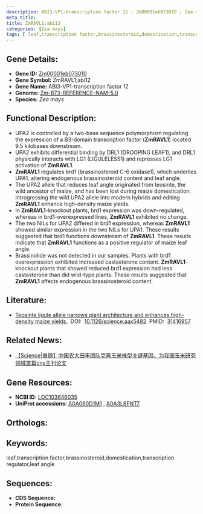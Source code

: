 ```yaml
---
description: ABI3-VP1-transcription factor 12 ; Zm00001eb073010 ; Zea mays
meta_title:
title: ZmRAVL1;abi12
categories: [Zea mays]
tags: [ leaf,transcription factor,brassinosteroid,domestication,transcription regulator,leaf angle ]
---
```


## Gene Details:
- **Gene ID:**	[Zm00001eb073010]()
- **Gene Symbol:** ZmRAVL1;abi12
- **Gene Name:** ABI3-VP1-transcription factor 12
- **Genome:** [Zm-B73-REFERENCE-NAM-5.0]()
- **Species:** *Zea mays*

## Functional Description:
   - UPA2 is controlled by a two-base sequence polymorphism regulating the expression of a B3-domain transcription factor (**ZmRAVL1**) located 9.5 kilobases downstream.
   - UPA2 exhibits differential binding by DRL1 (DROOPING LEAF1), and DRL1 physically interacts with LG1 (LIGULELESS1) and represses LG1 activation of **ZmRAVL1**.
   - **ZmRAVL1** regulates brd1 (brassinosteroid C-6 oxidase1), which underlies UPA1, altering endogenous brassinosteroid content and leaf angle.
   - The UPA2 allele that reduces leaf angle originated from teosinte, the wild ancestor of maize, and has been lost during maize domestication. Introgressing the wild UPA2 allele into modern hybrids and editing **ZmRAVL1** enhance high-density maize yields.
   - In **ZmRAVL1**-knockout plants, brd1 expression was down-regulated, whereas in brd1-overexpressed lines, **ZmRAVL1** exhibited no change.
   - The two NILs for UPA2 differed in brd1 expression, whereas **ZmRAVL1** showed similar expression in the two NILs for UPA1. These results suggested that brd1 functions downstream of **ZmRAVL1**. These results indicate that **ZmRAVL1** functions as a positive regulator of maize leaf angle.
   - Brassinolide was not detected in our samples. Plants with brd1 overexpression exhibited increased castasterone content. **ZmRAVL1**-knockout plants that showed reduced brd1 expression had less castasterone than did wild-type plants. These results suggested that **ZmRAVL1** affects endogenous brassinosteroid content.

## Literature:
   - [Teosinte ligule allele narrows plant architecture and enhances high-density maize yields.]( https://www.science.org/doi/10.1126/science.aax5482?url_ver=Z39.88-2003&rfr_id=ori:rid:crossref.org&rfr_dat=cr_pub%20%200pubmed)&nbsp;&nbsp;DOI:&nbsp;&nbsp;[10.1126/science.aax5482](https://www.science.org/doi/10.1126/science.aax5482?url_ver=Z39.88-2003&rfr_id=ori:rid:crossref.org&rfr_dat=cr_pub%20%200pubmed)&nbsp;&nbsp;PMID:&nbsp;&nbsp;[31416957](https://pubmed.ncbi.nlm.nih.gov/31416957/)

## Related News:
   - [【Science|重磅】中国农大田丰团队克隆玉米株型关键基因，为我国玉米研究领域首篇cns主刊论文](https://mp.weixin.qq.com/s?__biz=Mzg3MDEwNDEyMg==&mid=2247485484&idx=5&sn=a99ebf816a5d9f0a9944b0561fbe1558&chksm=ce93a579f9e42c6f85b8c964a7d307e4aefa12948ac4474253db24b7e80b74fb4056e3d1fd5d&scene=27#wechat_redirect)

## Gene Resources:
- **NCBI ID:** [LOC103646035](https://www.ncbi.nlm.nih.gov/gene/?term=LOC103646035)
- **UniProt accessions:** [A0A060D1M1](https://www.uniprot.org/uniprotkb/A0A060D1M1/entry)&nbsp;,&nbsp;[A0A3L6FNT7](https://www.uniprot.org/uniprotkb/A0A3L6FNT7/entry)

## Orthologs:

## Keywords:
leaf,transcription factor,brassinosteroid,domestication,transcription regulator,leaf angle

## Sequences:
- **CDS Sequence:**
- **Protein Sequence:**
